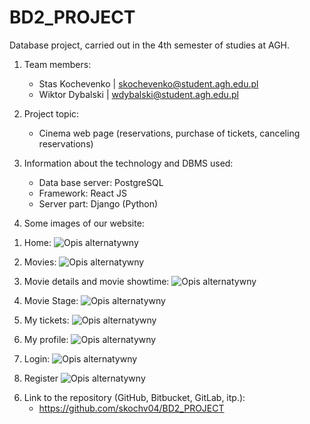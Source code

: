 # BD2_PROJECT

Database project, carried out in the 4th semester of studies at AGH.

1) Team members: 
   - Stas Kochevenko | skochevenko@student.agh.edu.pl
   - Wiktor Dybalski | wdybalski@student.agh.edu.pl

2) Project topic: 
   - Cinema web page (reservations, purchase of tickets, canceling reservations)

3) Information about the technology and DBMS used:
   - Data base server:
     PostgreSQL
   - Framework:
     React JS
   - Server part:
     Django (Python)

4) Some images of our website:

1. Home:
![Opis alternatywny](img/11.png)

2. Movies:
![Opis alternatywny](img/12.png)

3. Movie details and movie showtime:
![Opis alternatywny](img/13.png)
   
4. Movie Stage: 
![Opis alternatywny](img/15.png)

5. My tickets:
![Opis alternatywny](img/16.png)

6. My profile:
![Opis alternatywny](img/17.png)

7. Login:
![Opis alternatywny](img/18.png)

8. Register
![Opis alternatywny](img/19.png)

 
6) Link to the repository (GitHub, Bitbucket, GitLab, itp.): 
   - https://github.com/skochv04/BD2_PROJECT
